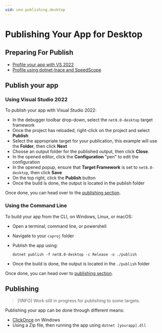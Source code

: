 ```yaml
---
uid: uno.publishing.desktop
---
```


# Publishing Your App for Desktop

## Preparing For Publish

- [Profile your app with VS 2022](https://learn.microsoft.com/en-us/visualstudio/profiling/profiling-feature-tour?view=vs-2022)
- [Profile using dotnet-trace and SpeedScope](https://learn.microsoft.com/en-us/dotnet/core/diagnostics/dotnet-trace)

## Publish your app

### Using Visual Studio 2022

To publish your app with Visual Studio 2022:

- In the debugger toolbar drop-down, select the `net8.0-desktop` target framework
- Once the project has reloaded, right-click on the project and select **Publish**
- Select the appropriate target for your publication, this example will use the **Folder**, then click **Next**
- Choose an output folder for the published output, then click **Close**.
- In the opened editor, click the **Configuration** "pen" to edit the configuration
- In the opened popup, ensure that **Target Framework** is set to `net8.0-desktop`, then click **Save**
- On the top right, click the **Publish** button
- Once the build is done, the output is located in the publish folder

Once done, you can head over to the [publishing section](xref:uno.publishing.webassembly#publishing).

### Using the Command Line

To build your app from the CLI, on Windows, Linux, or macOS:

- Open a terminal, command line, or powershell
- Navigate to your `csproj` folder
- Publish the app using:

  ```shell
  dotnet publish -f net8.0-desktop -c Release -o ./publish
  ```

- Once the build is done, the output is located in the `./publish` folder

Once done, you can head over to [publishing section](xref:uno.publishing.webassembly#publishing).

## Publishing

> [!INFO]
> Work still in progress for publishing to some targets.

Publishing your app can be done through different means:

- [ClickOnce](https://learn.microsoft.com/visualstudio/deployment/quickstart-deploy-using-clickonce-folder?view=vs-2022) on Windows
- Using a Zip file, then running the app using `dotnet [yourapp].dll`
